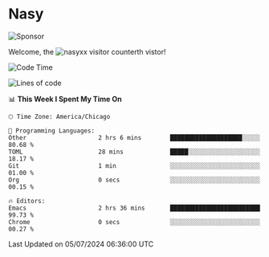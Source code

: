 # Nasy

<!--
<p align="center">
<img height="200" src="https://github-readme-stats.vercel.app/api?username=nasyxx&count_private=true&show_icons=true&theme=dracula&include_all_commits=true"/>
<img height="200" src="https://github-readme-stats.vercel.app/api/top-langs/?username=nasyxx&theme=dracula&hide=html,jupyter+notebook&count_private=true&show_icons=true"/>
</p>

  
----------------
-->

![Sponsor](https://img.shields.io/static/v1.svg?label=Sponsor&message=%E2%9D%A4&logo=GitHub&style=flat&color=pink)
 
Welcome, the ![nasyxx visitor counter](https://count.getloli.com/get/@nasyxx?theme=rule34)th vistor!
 
<!--START_SECTION:waka-->
![Code Time](http://img.shields.io/badge/Code%20Time-4%2C531%20hrs%2043%20mins-blue)

![Lines of code](https://img.shields.io/badge/From%20Hello%20World%20I%27ve%20Written-6.3%20million%20lines%20of%20code-blue)

📊 **This Week I Spent My Time On** 

```text
🕑︎ Time Zone: America/Chicago

💬 Programming Languages: 
Other                    2 hrs 6 mins        ████████████████████░░░░░   80.68 % 
TOML                     28 mins             █████░░░░░░░░░░░░░░░░░░░░   18.17 % 
Git                      1 min               ░░░░░░░░░░░░░░░░░░░░░░░░░   01.00 % 
Org                      0 secs              ░░░░░░░░░░░░░░░░░░░░░░░░░   00.15 % 

🔥 Editors: 
Emacs                    2 hrs 36 mins       █████████████████████████   99.73 % 
Chrome                   0 secs              ░░░░░░░░░░░░░░░░░░░░░░░░░   00.27 % 
```


 Last Updated on 05/07/2024 06:36:00 UTC
<!--END_SECTION:waka-->

<!-- ![visitors](https://visitor-badge.laobi.icu/badge?page_id=nasyxx.nasyxx) -->
